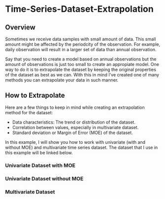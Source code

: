 # Time-Series-Dataset-Extrapolation
## Overview
Sometimes we receive data samples with small amount of data. This small amount might be affected by the periodcity of the observation.
For example, daily observation will result in a larger set of data than annual observation.

Say that you need to create a model based on annual observations but the amount of observations is just too small to create an appropiate model.
One way to do it is to extrapolate the dataset by keeping the original properties of the dataset as best as we can.
With this in mind I've created one of many methods you can extrapolate your data in such manner.

## How to Extrapolate
Here are a few things to keep in mind while creating an extrapolation method for the dataset:
* Data characteristics: The trend or distribution of the dataset.
* Correlation between values, especially in multivariate dataset.
* Standard deviation or Margin of Error (MOE) of the dataset.

In this example, I will show you how to work with univariate (with and without MOE) and multivariate time series dataset. 
The dataset that I use in this example will be linked below.

### Univariate Dataset with MOE
### Univariate Dataset without MOE
### Multivariate Dataset
